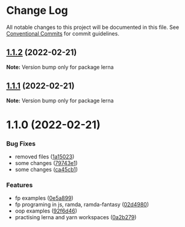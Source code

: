 # Change Log

All notable changes to this project will be documented in this file.
See [Conventional Commits](https://conventionalcommits.org) for commit guidelines.

## [1.1.2](https://github.com/RV8V/apps-js/compare/v1.1.1...v1.1.2) (2022-02-21)

**Note:** Version bump only for package lerna





## [1.1.1](https://github.com/RV8V/apps-js/compare/v1.1.0...v1.1.1) (2022-02-21)

**Note:** Version bump only for package lerna





# 1.1.0 (2022-02-21)


### Bug Fixes

* removed files ([1a15023](https://github.com/RV8V/apps-js/commit/1a15023aa17cf9ed4eb6d2c69780564ff4ce94c4))
* some changes ([79743e1](https://github.com/RV8V/apps-js/commit/79743e1f449abcdfd66c49eec23654a86f5470a3))
* some changes ([ca45cb1](https://github.com/RV8V/apps-js/commit/ca45cb112e195f67530afdd82a340ad509cf5fea))


### Features

* fp examples ([0e5a899](https://github.com/RV8V/apps-js/commit/0e5a899f43d16fc89f0c6bdcc48ee0938ae15f5d))
* fp programing in js, ramda, ramda-fantasy ([02d4980](https://github.com/RV8V/apps-js/commit/02d49805956b56ec3a5914b90b0da01c48685a45))
* oop examples ([92f6d46](https://github.com/RV8V/apps-js/commit/92f6d468f0685cc298baee34a4d89d9f38346c83))
* practising lerna and yarn workspaces ([0a2b279](https://github.com/RV8V/apps-js/commit/0a2b279e5423985c66ec6652af92716883498a92))
